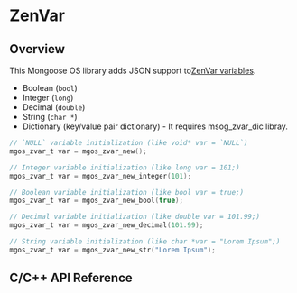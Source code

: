 # ZenVar
## Overview
This Mongoose OS library adds JSON support to[ZenVar variables](https://github.com/zendiy-mgos/zvar).   
* Boolean (`bool`)
* Integer (`long`)
* Decimal (`double`)
* String (`char *`)
* Dictionary (key/value pair dictionary) - It requires msog_zvar_dic libray.

```c
// `NULL` variable initialization (like void* var = `NULL`)
mgos_zvar_t var = mgos_zvar_new();

// Integer variable initialization (like long var = 101;)
mgos_zvar_t var = mgos_zvar_new_integer(101);

// Boolean variable initialization (like bool var = true;)
mgos_zvar_t var = mgos_zvar_new_bool(true);

// Decimal variable initialization (like double var = 101.99;)
mgos_zvar_t var = mgos_zvar_new_decimal(101.99);

// String variable initialization (like char *var = "Lorem Ipsum";)
mgos_zvar_t var = mgos_zvar_new_str("Lorem Ipsum");
```
## C/C++ API Reference
